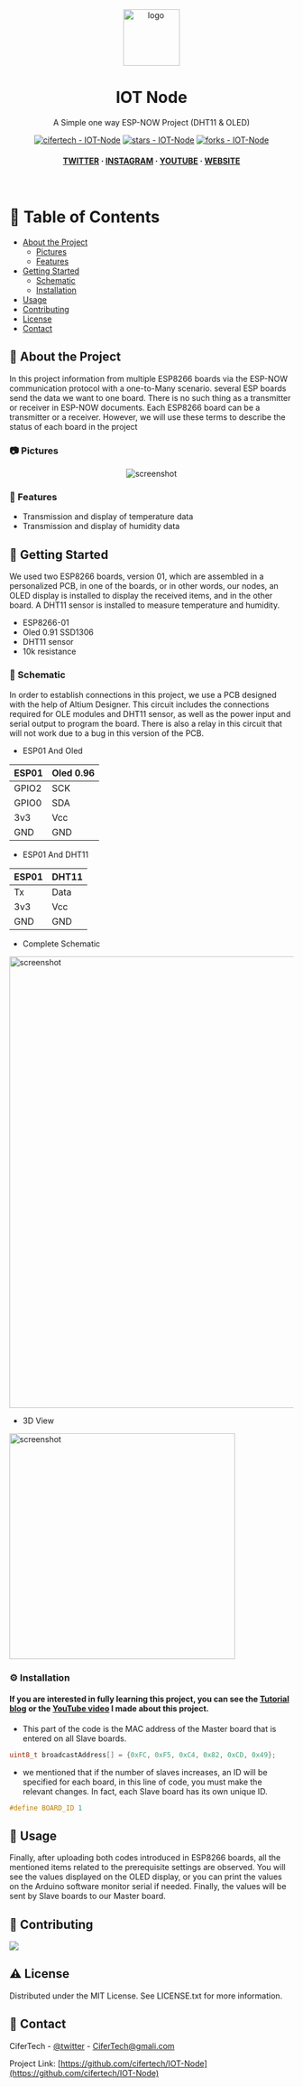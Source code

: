 <div align="center">

  <img src="https://user-images.githubusercontent.com/62047147/195847997-97553030-3b79-4643-9f2c-1f04bba6b989.png" alt="logo" width="100" height="auto" />
  <h1>IOT Node</h1>
  
  <p>
    A Simple one way ESP-NOW Project (DHT11 &amp; OLED) 
  </p>
  
  
<!-- Badges -->

<p>
<a href="https://github.com/cifertech/IOT-Node" title="Go to GitHub repo"><img src="https://img.shields.io/static/v1?label=cifertech&message=IOT-Node&color=white&logo=github" alt="cifertech - IOT-Node"></a>
<a href="https://github.com/cifertech/IOT-Node"><img src="https://img.shields.io/github/stars/cifertech/IOT-Node?style=social" alt="stars - IOT-Node"></a>
<a href="https://github.com/cifertech/IOT-Node"><img src="https://img.shields.io/github/forks/cifertech/IOT-Node?style=social" alt="forks - IOT-Node"></a>
   
<h4>
    <a href="https://twitter.com/cifertech1">TWITTER</a>
  <span> · </span>
    <a href="https://www.instagram.com/cifertech/">INSTAGRAM</a>
  <span> · </span>
    <a href="https://www.youtube.com/c/cifertech">YOUTUBE</a>
  <span> · </span>
    <a href="https://cifertech.net/">WEBSITE</a>
  </h4>
</div>

<br />

<!-- Table of Contents -->
# :notebook_with_decorative_cover: Table of Contents

- [About the Project](#star2-about-the-project)
  * [Pictures](#camera-Pictures)
  * [Features](#dart-features)
- [Getting Started](#toolbox-getting-started)
  * [Schematic](#electric_plug-Schematic)
  * [Installation](#gear-installation)
- [Usage](#eyes-usage)
- [Contributing](#wave-contributing)
- [License](#warning-license)
- [Contact](#handshake-contact)

  

<!-- About the Project -->
## :star2: About the Project
In this project information from multiple ESP8266 boards via the ESP-NOW communication protocol with a one-to-Many scenario. several ESP boards send the data we want to one board. There is no such thing as a transmitter or receiver in ESP-NOW documents. Each ESP8266 board can be a transmitter or a receiver. However, we will use these terms to describe the status of each board in the project

<!-- Pictures -->
### :camera: Pictures

<div align="center"> 
  <img src="https://user-images.githubusercontent.com/62047147/195977373-216a5743-2175-45c6-837f-a79216e5ceb2.jpg" alt="screenshot" />
</div>

<!-- Features -->
### :dart: Features

- Transmission and display of temperature data
- Transmission and display of humidity data

<!-- Getting Started -->
## 	:toolbox: Getting Started

We used two ESP8266 boards, version 01, which are assembled in a personalized PCB, in one of the boards, or in other words, our nodes, an OLED display is installed to display the received items, and in the other board. A DHT11 sensor is installed to measure temperature and humidity.

- ESP8266-01
- Oled 0.91 SSD1306
- DHT11 sensor
- 10k resistance

<!-- Schematic -->
### :electric_plug: Schematic

In order to establish connections in this project, we use a PCB designed with the help of Altium Designer. This circuit includes the connections required for OLE modules and DHT11 sensor, as well as the power input and serial output to program the board. There is also a relay in this circuit that will not work due to a bug in this version of the PCB.

- ESP01 And Oled

| ESP01| Oled 0.96|
| ----   | -----|
| GPIO2 | SCK |
| GPIO0 | SDA |
| 3v3 | Vcc |
| GND | GND |

- ESP01 And DHT11

| ESP01| DHT11|
| ---- | -----|
| Tx  | Data |
| 3v3 | Vcc |
| GND | GND |


* Complete Schematic

<img src="https://user-images.githubusercontent.com/62047147/195977951-bcb13c2f-1a66-4a2e-a629-2610ba408244.jpg" alt="screenshot" width="800" height="auto" />

* 3D View 
<img src="https://user-images.githubusercontent.com/62047147/195978444-fc444762-ec16-4aa3-b4f8-dee0ee8a9e09.jpg" alt="screenshot" width="400" height="auto" />


<!-- Installation -->
### :gear: Installation

#### If you are interested in fully learning this project, you can see the [Tutorial blog](https://cifertech.net/iot-node-esp-now-based-project/) or the [YouTube video](https://www.youtube.com/watch?v=fXhsV-RXuXQ&t=11s) I made about this project.


- This part of the code is the MAC address of the Master board that is entered on all Slave boards.

```c++
uint8_t broadcastAddress[] = {0xFC, 0xF5, 0xC4, 0x82, 0xCD, 0x49};
```

- we mentioned that if the number of slaves increases, an ID will be specified for each board, in this line of code, you must make the relevant changes. In fact, each Slave board has its own unique ID.

```c++
#define BOARD_ID 1
```
   
   
   
<!-- Usage -->
## :eyes: Usage

Finally, after uploading both codes introduced in ESP8266 boards, all the mentioned items related to the prerequisite settings are observed. You will see the values displayed on the OLED display, or you can print the values on the Arduino software monitor serial if needed. Finally, the values will be sent by Slave boards to our Master board.

<!-- Contributing -->
## :wave: Contributing

<a href="https://github.com/cifertech/IOT-Node/graphs/contributors">
  <img src="https://contrib.rocks/image?repo=cifertech/IOT-Node" />
</a>


<!-- License -->
## :warning: License

Distributed under the MIT License. See LICENSE.txt for more information.


<!-- Contact -->
## :handshake: Contact

CiferTech - [@twitter](https://twitter.com/cifertech1) - CiferTech@gmali.com

Project Link: [https://github.com/cifertech/IOT-Node](https://github.com/cifertech/IOT-Node)

